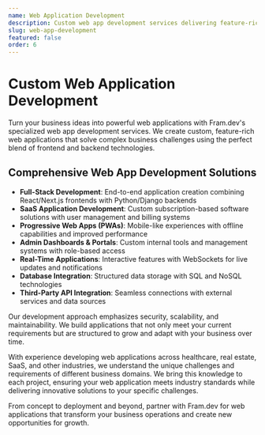 ```yaml
---
name: Web Application Development
description: Custom web app development services delivering feature-rich, scalable applications with modern tech stacks and seamless user experiences for businesses across industries.
slug: web-app-development
featured: false
order: 6
---
```


# Custom Web Application Development

Turn your business ideas into powerful web applications with Fram.dev's specialized web app development services. We create custom, feature-rich web applications that solve complex business challenges using the perfect blend of frontend and backend technologies.

## Comprehensive Web App Development Solutions

- **Full-Stack Development**: End-to-end application creation combining React/Next.js frontends with Python/Django backends
- **SaaS Application Development**: Custom subscription-based software solutions with user management and billing systems
- **Progressive Web Apps (PWAs)**: Mobile-like experiences with offline capabilities and improved performance
- **Admin Dashboards & Portals**: Custom internal tools and management systems with role-based access
- **Real-Time Applications**: Interactive features with WebSockets for live updates and notifications
- **Database Integration**: Structured data storage with SQL and NoSQL technologies
- **Third-Party API Integration**: Seamless connections with external services and data sources

Our development approach emphasizes security, scalability, and maintainability. We build applications that not only meet your current requirements but are structured to grow and adapt with your business over time.

With experience developing web applications across healthcare, real estate, SaaS, and other industries, we understand the unique challenges and requirements of different business domains. We bring this knowledge to each project, ensuring your web application meets industry standards while delivering innovative solutions to your specific challenges.

From concept to deployment and beyond, partner with Fram.dev for web applications that transform your business operations and create new opportunities for growth. 